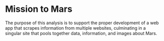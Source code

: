 # Mission to Mars

The purpose of this analysis is to support the proper development of a web app that scrapes information from multiple websites, culminating in a singular site that pools together data, information, and images about Mars. 
